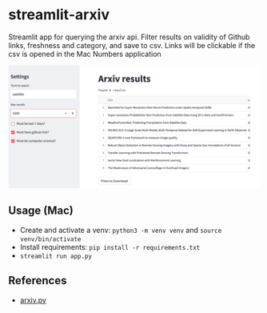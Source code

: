 # streamlit-arxiv
Streamlit app for querying the arxiv api. Filter results on validity of Github links, freshness and category, and save to csv. Links will be clickable if the csv is opened in the Mac Numbers application

<p align="center">
<img src="usage.png" width="900">
</p>

## Usage (Mac)
* Create and activate a venv: `python3 -m venv venv` and `source venv/bin/activate`
* Install requirements: `pip install -r requirements.txt`
* `streamlit run app.py`

## References
- [arxiv.py](https://github.com/lukasschwab/arxiv.py)